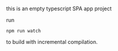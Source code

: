 this is an empty typescript SPA app project

run

    npm run watch

to build with incremental compilation.
